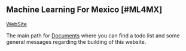 Machine Learning For Mexico [#ML4MX]
---

[WebSite](https://mexicanmachinelearninggroup.github.io/webpage/)

The main path for [Documents](https://github.com/MexicanMachineLearningGroup/webpage/tree/master/docs)
where you can find a todo list and some general messages regarding the building
of this website.
